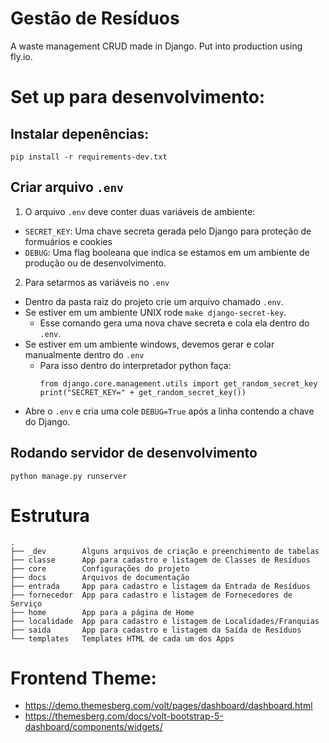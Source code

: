 # Gestão de Resíduos
A waste management CRUD made in Django. Put into production using fly.io.

# Set up para desenvolvimento:
## Instalar depenências:
`pip install -r requirements-dev.txt`

## Criar arquivo `.env`
1. O arquivo `.env` deve conter duas variáveis de ambiente:
  - `SECRET_KEY`: Uma chave secreta gerada pelo Django para proteção de formuários e cookies
  - `DEBUG`: Uma flag booleana que indica se estamos em um ambiente de produção ou de desenvolvimento.

2. Para setarmos as variáveis no `.env`
  - Dentro da pasta raiz do projeto crie um arquivo chamado `.env`.
  - Se estiver em um ambiente UNIX rode `make django-secret-key`.
    - Esse comando gera uma nova chave secreta e cola ela dentro do `.env`.
  - Se estiver em um ambiente windows, devemos gerar e colar manualmente dentro do `.env`
    - Para isso dentro do interpretador python faça:
      ```
      from django.core.management.utils import get_random_secret_key
      print("SECRET_KEY=" + get_random_secret_key())
      ```
  - Abre o `.env` e cria uma cole `DEBUG=True` após a linha contendo a chave do Django.

## Rodando servidor de desenvolvimento
`python manage.py runserver`

# Estrutura
```
.
├── _dev        Alguns arquivos de criação e preenchimento de tabelas
├── classe      App para cadastro e listagem de Classes de Resíduos
├── core        Configurações do projeto
├── docs        Arquivos de documentação
├── entrada     App para cadastro e listagem da Entrada de Resíduos
├── fornecedor  App para cadastro e listagem de Fornecedores de Serviço
├── home        App para a página de Home
├── localidade  App para cadastro e listagem de Localidades/Franquias
├── saida       App para cadastro e listagem da Saída de Resíduos
└── templates   Templates HTML de cada um dos Apps
```

# Frontend Theme:
- https://demo.themesberg.com/volt/pages/dashboard/dashboard.html
- https://themesberg.com/docs/volt-bootstrap-5-dashboard/components/widgets/
